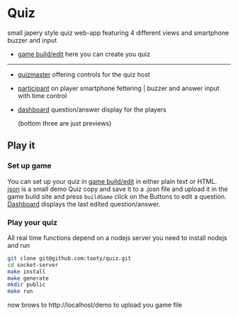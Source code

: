# Quiz
small japery style quiz web-app featuring 4 different views and smartphone buzzer and input
- [game build/edit](https://tooty.github.io/quiz/editor) here you can create you quiz
----
- [quizmaster](https://tooty.github.io/quiz/gamemaster) offering controls for the quiz host
- [participant](https://tooty.github.io/quiz) on player smartphone fettering | buzzer and answer input with time control 
- [dashboard](https://tooty.github.io/quiz/dashboard) question/answer display for the players 

    (bottom three are just previews)

## Play it
### Set up game
You can set up your quiz in [game build/edit](https://tooty.github.io/quiz/demo) in either plain text or HTML. [json](https://raw.githubusercontent.com/tooty/quiz/main/socket-server/src/game.json) is a small demo Quiz copy and save it to a .josn file and upload it in the game build site and press `buildGame` click on the Buttons to edit a question. [Dashboard](https://tooty.github.io/quiz/dashboard) displays the last edited question/answer.
### Play your quiz 
All real time functions depend on a nodejs server you need to install nodejs and run 
```bash
git clone git@github.com:tooty/quiz.git
cd socket-server
make install
make generate
mkdir public
make run
```
now brows to http://localhost/demo to upload you game file
